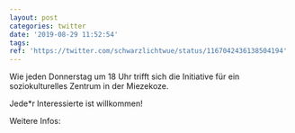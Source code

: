 ```yaml
---
layout: post
categories: twitter
date: '2019-08-29 11:52:54'
tags: 
ref: 'https://twitter.com/schwarzlichtwue/status/1167042436138504194'
---
```

Wie jeden Donnerstag um 18 Uhr trifft sich die Initiative für ein soziokulturelles Zentrum in der Miezekoze.

Jede\*r Interessierte ist willkommen!

Weitere Infos: 